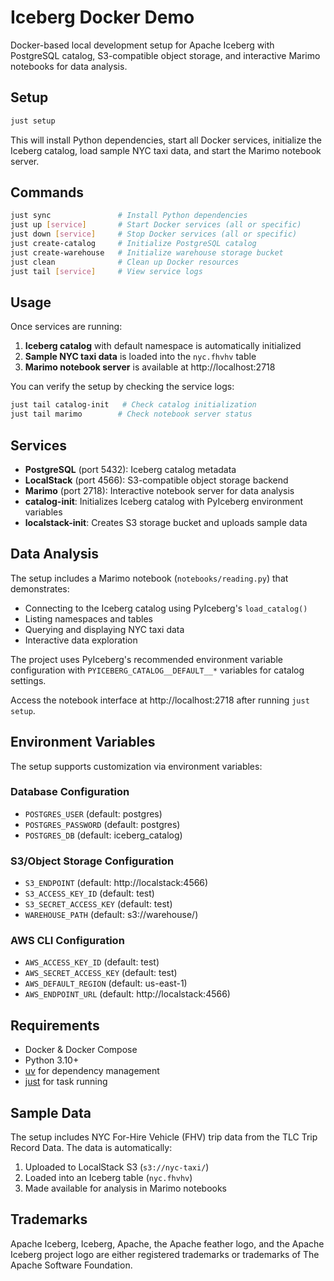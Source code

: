 # Iceberg Docker Demo

Docker-based local development setup for Apache Iceberg with PostgreSQL catalog, S3-compatible object storage, and interactive Marimo notebooks for data analysis.

## Setup

```bash
just setup
```

This will install Python dependencies, start all Docker services, initialize the
Iceberg catalog, load sample NYC taxi data, and start the Marimo notebook server.

## Commands

```bash
just sync               # Install Python dependencies
just up [service]       # Start Docker services (all or specific)
just down [service]     # Stop Docker services (all or specific)
just create-catalog     # Initialize PostgreSQL catalog
just create-warehouse   # Initialize warehouse storage bucket
just clean              # Clean up Docker resources
just tail [service]     # View service logs
```

## Usage

Once services are running:

1. **Iceberg catalog** with default namespace is automatically initialized
2. **Sample NYC taxi data** is loaded into the `nyc.fhvhv` table
3. **Marimo notebook server** is available at http://localhost:2718

You can verify the setup by checking the service logs:

```bash
just tail catalog-init   # Check catalog initialization
just tail marimo        # Check notebook server status
```

## Services

- **PostgreSQL** (port 5432): Iceberg catalog metadata
- **LocalStack** (port 4566): S3-compatible object storage backend
- **Marimo** (port 2718): Interactive notebook server for data analysis
- **catalog-init**: Initializes Iceberg catalog with PyIceberg environment variables
- **localstack-init**: Creates S3 storage bucket and uploads sample data

## Data Analysis

The setup includes a Marimo notebook (`notebooks/reading.py`) that demonstrates:
- Connecting to the Iceberg catalog using PyIceberg's `load_catalog()`
- Listing namespaces and tables
- Querying and displaying NYC taxi data
- Interactive data exploration

The project uses PyIceberg's recommended environment variable configuration with
`PYICEBERG_CATALOG__DEFAULT__*` variables for catalog settings.

Access the notebook interface at http://localhost:2718 after running `just setup`.

## Environment Variables

The setup supports customization via environment variables:

### Database Configuration
- `POSTGRES_USER` (default: postgres)
- `POSTGRES_PASSWORD` (default: postgres)
- `POSTGRES_DB` (default: iceberg_catalog)

### S3/Object Storage Configuration
- `S3_ENDPOINT` (default: http://localstack:4566)
- `S3_ACCESS_KEY_ID` (default: test)
- `S3_SECRET_ACCESS_KEY` (default: test)
- `WAREHOUSE_PATH` (default: s3://warehouse/)

### AWS CLI Configuration
- `AWS_ACCESS_KEY_ID` (default: test)
- `AWS_SECRET_ACCESS_KEY` (default: test)
- `AWS_DEFAULT_REGION` (default: us-east-1)
- `AWS_ENDPOINT_URL` (default: http://localstack:4566)

## Requirements

- Docker & Docker Compose
- Python 3.10+
- [uv](https://github.com/astral-sh/uv) for dependency management
- [just](https://github.com/casey/just) for task running

## Sample Data

The setup includes NYC For-Hire Vehicle (FHV) trip data from the TLC Trip Record Data. The data is automatically:
1. Uploaded to LocalStack S3 (`s3://nyc-taxi/`)
2. Loaded into an Iceberg table (`nyc.fhvhv`)
3. Made available for analysis in Marimo notebooks

## Trademarks

Apache Iceberg, Iceberg, Apache, the Apache feather logo, and the Apache Iceberg project logo are either registered trademarks or trademarks of The Apache Software Foundation.
